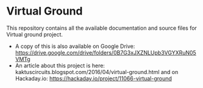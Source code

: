 # Virtual Ground
This repository contains all the available documentation and source files for Virtual ground project.
- A copy of this is also available on Google Drive: https://drive.google.com/drive/folders/0B7G3xJXZNLUpb3VGYXRuN05VMTg
- An article about this project is here: kaktuscircuits.blogspot.com/2016/04/virtual-ground.html and on Hackaday.io: https://hackaday.io/project/11066-virtual-ground